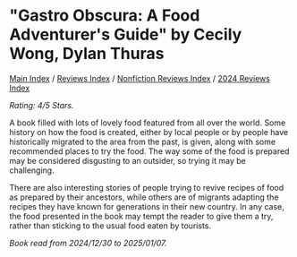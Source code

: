 # "Gastro Obscura: A Food Adventurer's Guide" by Cecily Wong, Dylan Thuras

[Main Index](../../../README.md) / [Reviews Index](../../README.md) / [Nonfiction Reviews Index](../README.md) / [2024 Reviews Index](README.md)

*Rating: 4/5 Stars.*

A book filled with lots of lovely food featured from all over the world. Some history on how the food is created, either by local people or by people have historically migrated to the area from the past, is given, along with some recommended places to try the food. The way some of the food is prepared may be considered disgusting to an outsider, so trying it may be challenging.

There are also interesting stories of people trying to revive recipes of food as prepared by their ancestors, while others are of migrants adapting the recipes they have known for generations in their new country. In any case, the food presented in the book may tempt the reader to give them a try, rather than sticking to the usual food eaten by tourists.

*Book read from 2024/12/30 to 2025/01/07.*
